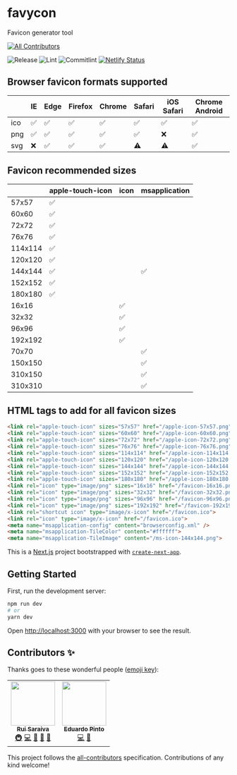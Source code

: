# favycon

Favicon generator tool

<!-- ALL-CONTRIBUTORS-BADGE:START - Do not remove or modify this section -->
[![All Contributors](https://img.shields.io/badge/all_contributors-2-orange.svg?style=flat-square)](#contributors-)
<!-- ALL-CONTRIBUTORS-BADGE:END -->
![Release](https://github.com/ruisaraiva19/favycon/workflows/Release/badge.svg)
![Lint](https://github.com/ruisaraiva19/favycon/workflows/Lint/badge.svg)
![Commitlint](https://github.com/ruisaraiva19/favycon/workflows/Commitlint/badge.svg)
[![Netlify Status](https://api.netlify.com/api/v1/badges/d2e6694d-1f2c-4b50-ad21-ff5c3fcbc3c4/deploy-status)](https://app.netlify.com/sites/favycon/deploys)

## Browser favicon formats supported

|     | IE  | Edge | Firefox | Chrome | Safari | iOS Safari | Chrome Android |
| --- | --- | ---- | ------- | ------ | ------ | ---------- | -------------- |
| ico | ✅   | ✅    | ✅       | ✅      | ✅      | ✅          | ✅              |
| png | ✅   | ✅    | ✅       | ✅      | ✅      | ❌          | ✅              |
| svg | ❌   | ✅    | ✅       | ✅      | ⚠️      | ⚠️          | ✅              |

## Favicon recommended sizes

|         | apple-touch-icon | icon | msapplication |
| ------- | ---------------- | ---- | ------------- |
| 57x57   | ✅                |      |               |
| 60x60   | ✅                |      |               |
| 72x72   | ✅                |      |               |
| 76x76   | ✅                |      |               |
| 114x114 | ✅                |      |               |
| 120x120 | ✅                |      |               |
| 144x144 | ✅                |      | ✅             |
| 152x152 | ✅                |      |               |
| 180x180 | ✅                |      |               |
| 16x16   |                  | ✅    |               |
| 32x32   |                  | ✅    |               |
| 96x96   |                  | ✅    |               |
| 192x192 |                  | ✅    |               |
| 70x70   |                  |      | ✅             |
| 150x150 |                  |      | ✅             |
| 310x150 |                  |      | ✅             |
| 310x310 |                  |      | ✅             |

## HTML tags to add for all favicon sizes

```html
<link rel="apple-touch-icon" sizes="57x57" href="/apple-icon-57x57.png">
<link rel="apple-touch-icon" sizes="60x60" href="/apple-icon-60x60.png">
<link rel="apple-touch-icon" sizes="72x72" href="/apple-icon-72x72.png">
<link rel="apple-touch-icon" sizes="76x76" href="/apple-icon-76x76.png">
<link rel="apple-touch-icon" sizes="114x114" href="/apple-icon-114x114.png">
<link rel="apple-touch-icon" sizes="120x120" href="/apple-icon-120x120.png">
<link rel="apple-touch-icon" sizes="144x144" href="/apple-icon-144x144.png">
<link rel="apple-touch-icon" sizes="152x152" href="/apple-icon-152x152.png">
<link rel="apple-touch-icon" sizes="180x180" href="/apple-icon-180x180.png">
<link rel="icon" type="image/png" sizes="16x16" href="/favicon-16x16.png">
<link rel="icon" type="image/png" sizes="32x32" href="/favicon-32x32.png">
<link rel="icon" type="image/png" sizes="96x96" href="/favicon-96x96.png">
<link rel="icon" type="image/png" sizes="192x192" href="/favicon-192x192.png">
<link rel="shortcut icon" type="image/x-icon" href="/favicon.ico">
<link rel="icon" type="image/x-icon" href="/favicon.ico">
<meta name="msapplication-config" content="browserconfig.xml" />
<meta name="msapplication-TileColor" content="#ffffff">
<meta name="msapplication-TileImage" content="/ms-icon-144x144.png">
```

This is a [Next.js](https://nextjs.org/) project bootstrapped with [`create-next-app`](https://github.com/zeit/next.js/tree/canary/packages/create-next-app).

## Getting Started

First, run the development server:

```bash
npm run dev
# or
yarn dev
```

Open [http://localhost:3000](http://localhost:3000) with your browser to see the result.

## Contributors ✨

Thanks goes to these wonderful people ([emoji key](https://allcontributors.org/docs/en/emoji-key)):

<!-- ALL-CONTRIBUTORS-LIST:START - Do not remove or modify this section -->
<!-- prettier-ignore-start -->
<!-- markdownlint-disable -->
<table>
  <tr>
    <td align="center"><a href="https://ruisaraiva.com"><img src="https://avatars2.githubusercontent.com/u/7356098?v=4" width="100px;" alt=""/><br /><sub><b>Rui Saraiva</b></sub></a><br /><a href="#infra-ruisaraiva19" title="Infrastructure (Hosting, Build-Tools, etc)">🚇</a> <a href="https://github.com/ruisaraiva19/favycon/commits?author=ruisaraiva19" title="Code">💻</a> <a href="https://github.com/ruisaraiva19/favycon/commits?author=ruisaraiva19" title="Documentation">📖</a> <a href="#question-ruisaraiva19" title="Answering Questions">💬</a> <a href="#maintenance-ruisaraiva19" title="Maintenance">🚧</a></td>
    <td align="center"><a href="https://github.com/eduardoPinto12"><img src="https://avatars1.githubusercontent.com/u/45365656?v=4" width="100px;" alt=""/><br /><sub><b>Eduardo Pinto</b></sub></a><br /><a href="https://github.com/ruisaraiva19/favycon/commits?author=eduardoPinto12" title="Code">💻</a> <a href="https://github.com/ruisaraiva19/favycon/pulls?q=is%3Apr+reviewed-by%3AeduardoPinto12" title="Reviewed Pull Requests">👀</a></td>
  </tr>
</table>

<!-- markdownlint-enable -->
<!-- prettier-ignore-end -->
<!-- ALL-CONTRIBUTORS-LIST:END -->

This project follows the [all-contributors](https://github.com/all-contributors/all-contributors) specification. Contributions of any kind welcome!
